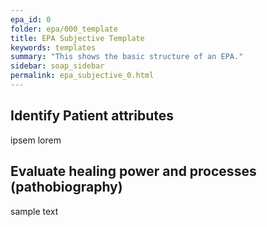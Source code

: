 ```yaml
---
epa_id: 0
folder: epa/000_template
title: EPA Subjective Template
keywords: templates
summary: "This shows the basic structure of an EPA."
sidebar: soap_sidebar
permalink: epa_subjective_0.html
---
```


## Identify Patient attributes

ipsem lorem 

## Evaluate healing power and processes (pathobiography)

sample text
